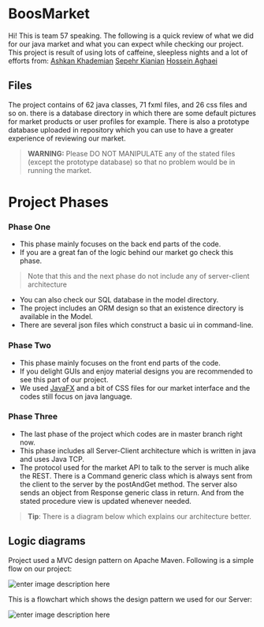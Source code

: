 # BoosMarket

Hi! This is team 57 speaking. The following is a quick review of what we did for our java market and what you can expect while checking our project.
This project is result of using lots of caffeine, sleepless nights and a lot of efforts from:
[Ashkan Khademian](https://github.com/ashkan-khd)
[Sepehr Kianian](https://github.com/sepehrkianian09)
[Hossein Aghaei](https://github.com/hossein2079)


## Files
The project contains of 62 java classes, 71 fxml files, and 26 css files and so on. there is a database directory in which there are some default pictures for market products or user profiles for example. 
There is also a prototype database uploaded in repository which you can use to have a greater experience of reviewing our market.
> **WARNING:** Please DO NOT MANIPULATE any of the stated files (except the prototype database) so that no problem would be in running the market.

# Project Phases
### Phase One
- This phase mainly focuses on the back end parts of the code.
- If you are a great fan of the logic behind our market go check this phase.
> Note that this and the next phase do not include any of server-client architecture
- You can also check our SQL database in the model directory.
- The project includes an ORM design so that an existence directory is available in the Model.
- There are several json files which construct a basic ui in command-line.
### Phase Two
- This phase mainly focuses on the front end parts of the code.
-  If you delight GUIs and enjoy material designs you are recommended to see this part of our project.
- We used [JavaFX](https://www.oracle.com/java/technologies/javase/javafx-overview.html) and a bit of CSS files for our market interface and the codes still focus on java language.
### Phase Three
- The last phase of the project which codes are in master branch right now.
- This phase includes all Server-Client architecture which is written in java and uses Java TCP.
- The protocol used for the market API to talk to the server is much alike the REST. There is a Command generic class which is always sent from the client to the server by the postAndGet method. The server also sends an object from Response generic class in return. And from the stated procedure view is updated whenever needed.
>  **Tip**: There is a diagram below which explains our architecture better.

## Logic diagrams

Project used a MVC design pattern on Apache Maven. Following is a simple flow on our project:

![enter image description here](https://doc-08-5s-docs.googleusercontent.com/docs/securesc/b22bau3ato1opbm37omgr0svoo5ed6l6/mcinu6cvkbsttp476o8j4q5pukl7pqis/1596029775000/03857811816447124864/03857811816447124864/1204HzGGiTeOXKi_yZfOJAaiPJwyu6il_?e=download&authuser=0&nonce=6k696rnmkomq8&user=03857811816447124864&hash=kliqo583je5chg83oivkljdb8kuf828e)

This is a flowchart which shows the design pattern we used for our Server:

![enter image description here](https://doc-00-5s-docs.googleusercontent.com/docs/securesc/b22bau3ato1opbm37omgr0svoo5ed6l6/opm55fmeav93viq4ghl90mal3ft7o4i7/1596029850000/03857811816447124864/03857811816447124864/1hVvNwHtTwhhKVobTGNAx_4-4AeowXnbP?e=download&authuser=0)